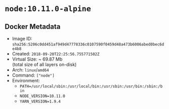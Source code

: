# `node:10.11.0-alpine`

## Docker Metadata

- Image ID: `sha256:5206c0dd451af949d47778336c0107590f0459d48a473b6006abed0bec6de4b8`
- Created: `2018-09-20T22:25:56.755771502Z`
- Virtual Size: ~ 69.87 Mb  
  (total size of all layers on-disk)
- Arch: `linux`/`amd64`
- Command: `["node"]`
- Environment:
  - `PATH=/usr/local/sbin:/usr/local/bin:/usr/sbin:/usr/bin:/sbin:/bin`
  - `NODE_VERSION=10.11.0`
  - `YARN_VERSION=1.9.4`
